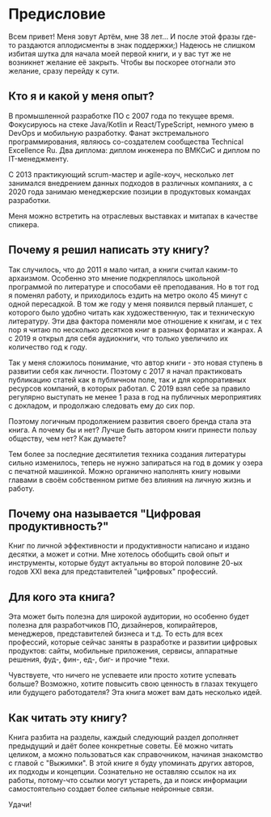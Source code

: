 # Предисловие

Всем привет! Меня зовут Артём, мне 38 лет... И после этой фразы где-то раздаются аплодисменты в знак поддержки;) Надеюсь не слишком избитая шутка для начала моей первой книги, и у вас тут же не возникнет желание её закрыть. Чтобы вы поскорее отогнали это желание, сразу перейду к сути.

## Кто я и какой у меня опыт?

В промышленной разработке ПО с 2007 года по текущее время. Фокусируюсь на стеке Java/Kotlin и React/TypeScript, немного умею в DevOps и мобильную разработку. Фанат экстремального программирования, являюсь со-создателем сообщества Technical Excellence Ru. Два диплома: диплом инженера по ВМКСиС и диплом по IT-менеджменту.

С 2013 практикующий scrum-мастер и agile-коуч, несколько лет занимался внедрением данных подходов в различных компаниях, а с 2020 года занимаю менеджерские позиции в продуктовых командах разработки.

Меня можно встретить на отраслевых выставках и митапах в качестве спикера.

## Почему я решил написать эту книгу?

Так случилось, что до 2011 я мало читал, а книги считал каким-то архаизмом. Особенно это мнение подкреплялось школьной программой по литературе и способами её преподавания. Но в тот год я поменял работу, и приходилось ездить на метро около 45 минут с одной пересадкой. В том же году у меня появился первый планшет, с которого было удобно читать как художественную, так и техническую литературу. Эти два фактора поменяли мое отношение к книгам, и с тех пор я читаю по несколько десятков книг в разных форматах и жанрах. А с 2019 я открыл для себя аудиокниги, что только увеличило их количество год к году.

Так у меня сложилось понимание, что автор книги - это новая ступень в развитии себя как личности. Поэтому с 2017 я начал практиковать публикацию статей как в публичном поле, так и для корпоративных ресурсов компаний, в которых работал. С 2019 взял себе за правило регулярно выступать не менее 1 раза в год на публичных мероприятиях с докладом, и продолжаю следовать ему до сих пор.

Поэтому логичным продолжением развития своего бренда стала эта книга. А почему бы и нет? Лучше быть автором книги принести пользу обществу, чем нет? Как думаете?

Тем более за последние десятилетия техника создания литературы сильно изменилось, теперь не нужно запираться на год в домик у озера с печатной машинкой. Можно органично наполнять книгу новыми главами в своём собственном ритме без влияния на личную жизнь и работу.

## Почему она называется "Цифровая продуктивность?"

Книг по личной эффективности и продуктивности написано и издано десятки, а может и сотни. Мне хотелось обобщить свой опыт и инструменты, которые будут актуальны во второй половине 20-ых годов XXI века для представителей "цифровых" профессий.

## Для кого эта книга?

Эта может быть полезна для широкой аудитории, но особенно будет полезна для разработчиков ПО, дизайнеров, копирайтеров, менеджеров, представителей бизнеса и т.д. То есть для всех профессий, которые сейчас заняты в разработке и развитии цифровых продуктов: сайты, мобильные приложения, сервисы, аппаратные решения, фуд-, фин-, ед-, биг- и прочие *техи.

Чувствуете, что ничего не успеваете или просто хотите успевать больше?  Возможно, хотите повысить свою ценность в глазах текущего или будущего работодателя? Эта книга может вам дать несколько идей.

## Как читать эту книгу?

Книга разбита на разделы, каждый следующий раздел дополняет предыдущий и даёт более конкретные советы. Её можно читать целиком, а можно пользоваться как справочником, начиная знакомство с главой с "Выжимки". В этой книге я буду упоминать других авторов, их подходы и концепции. Сознательно не оставляю ссылок на их работы, потому-что ссылки могут устареть, да и поиск информации самостоятельно создает более сильные нейронные связи.

Удачи!
